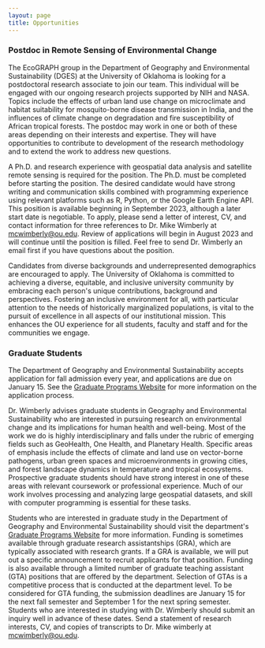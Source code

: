 ```yaml
---
layout: page
title: Opportunities
---
```

### Postdoc in Remote Sensing of Environmental Change
The EcoGRAPH group in the Department of Geography and Environmental Sustainability (DGES) at the University of Oklahoma is looking for a postdoctoral research associate to join our team. This individual will be engaged with our ongoing research projects supported by NIH and NASA. Topics include the effects of urban land use change on microclimate and habitat suitability for mosquito-borne disease transmission in India, and the influences of climate change on degradation and fire susceptibility of African tropical forests. The postdoc may work in one or both of these areas depending on their interests and expertise. They will have opportunities to contribute to development of the research methodology and to extend the work to address new questions. 

A Ph.D. and research experience with geospatial data analysis and satellite remote sensing is required for the position. The Ph.D. must be completed before starting the position. The desired candidate would have strong writing and communication skills combined with programming experience using relevant platforms such as R, Python, or the Google Earth Engine API. This position is available beginning in September 2023, although a later start date is negotiable. To apply, please send a letter of interest, CV, and contact information for three references to Dr. Mike Wimberly at mcwimberly@ou.edu. Review of applications will begin in August 2023 and will continue until the position is filled. Feel free to send Dr. Wimberly an email first if you have questions about the position.

Candidates from diverse backgrounds and underrepresented demographics are encouraged to apply. The University of Oklahoma is committed to achieving a diverse, equitable, and inclusive university community by embracing each person's unique contributions, background and perspectives. Fostering an inclusive environment for all, with particular attention to the needs of historically marginalized populations, is vital to the pursuit of excellence in all aspects of our institutional mission. This enhances the OU experience for all students, faculty and staff and for the communities we engage. 

### Graduate Students
The Department of Geography and Environmental Sustainability accepts application for fall admission every year, and applications are due on January 15. See the [Graduate Programs Website](https://www.ou.edu/ags/geography/degree-programs/graduate-program) for more information on the application process.

Dr. Wimberly advises graduate students in Geography and Environmental Sustainability who are interested in pursuing research on environmental change and its implications for human health and well-being. Most of the work we do is highly interdisciplinary and falls under the rubric of emerging fields such as GeoHealth, One Health, and Planetary Health. Specific areas of emphasis include the effects of climate and land use on vector-borne pathogens, urban green spaces and microenvironments in growing cities,  and forest landscape dynamics in temperature and tropical ecosystems. Prospective graduate students should have strong interest in one of these areas with relevant coursework or professional experience. Much of our work involves processing and analyzing large geospatial datasets, and skill with computer programming is essential for these tasks. 

Students who are interested in graduate study in the Department of Geography and Environmental Sustainability should visit the department's [Graduate Programs Website](https://www.ou.edu/ags/geography/degree-programs/graduate-program) for more information. Funding is sometimes available through graduate research assistantships (GRA), which are typically associated with research grants. If a GRA is available, we will put out a specific announcement to recruit applicants for that position. Funding is also  available through a limited number of graduate teaching assistant (GTA) positions that are offered by the department. Selection of GTAs is a competitive process that is conducted at the department level. To be considered for GTA funding, the submission deadlines are January 15 for the next fall semester and September 1 for the next spring semester. Students who are interested in studying with Dr. Wimberly should submit an inquiry well in advance of these dates. Send a statement of research interests, CV, and copies of transcripts to Dr. Mike wimberly at mcwimberly@ou.edu. 


